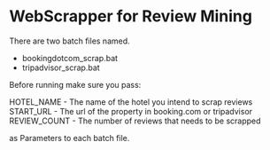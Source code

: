 # WebScrapper for Review Mining

There are two batch files named.

- bookingdotcom_scrap.bat
- tripadvisor_scrap.bat

Before running make sure you pass:

HOTEL_NAME - The name of the hotel you intend to scrap reviews
START_URL - The url of the property in booking.com or tripadvisor
REVIEW_COUNT - The number of reviews that needs to be scrapped

as Parameters to each batch file.

